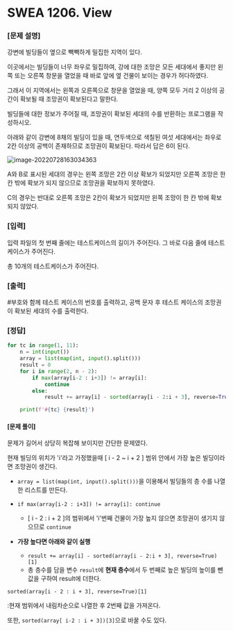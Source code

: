 # SWEA 1206. View

### [문제 설명]

강변에 빌딩들이 옆으로 빽빽하게 밀집한 지역이 있다.

이곳에서는 빌딩들이 너무 좌우로 밀집하여, 강에 대한 조망은 모든 세대에서 좋지만 왼쪽 또는 오른쪽 창문을 열었을 때 바로 앞에 옆 건물이 보이는 경우가 허다하였다.

그래서 이 지역에서는 왼쪽과 오른쪽으로 창문을 열었을 때, 양쪽 모두 거리 2 이상의 공간이 확보될 때 조망권이 확보된다고 말한다.

빌딩들에 대한 정보가 주어질 때, 조망권이 확보된 세대의 수를 반환하는 프로그램을 작성하시오.

아래와 같이 강변에 8채의 빌딩이 있을 때, 연두색으로 색칠된 여섯 세대에서는 좌우로 2칸 이상의 공백이 존재하므로 조망권이 확보된다. 따라서 답은 6이 된다.

![image-20220728163034363](C:\Users\chaom\AppData\Roaming\Typora\typora-user-images\image-20220728163034363.png)

A와 B로 표시된 세대의 경우는 왼쪽 조망은 2칸 이상 확보가 되었지만 오른쪽 조망은 한 칸 밖에 확보가 되지 않으므로 조망권을 확보하지 못하였다.

C의 경우는 반대로 오른쪽 조망은 2칸이 확보가 되었지만 왼쪽 조망이 한 칸 밖에 확보되지 않았다.



### [입력]

입력 파일의 첫 번째 줄에는 테스트케이스의 길이가 주어진다. 그 바로 다음 줄에 테스트 케이스가 주어진다.

총 10개의 테스트케이스가 주어진다.



### [출력]

\#부호와 함께 테스트 케이스의 번호를 출력하고, 공백 문자 후 테스트 케이스의 조망권이 확보된 세대의 수를 출력한다.



### [정답]

```python
for tc in range(1, 11):
    n = int(input())
    array = list(map(int, input().split()))
    result = 0
    for i in range(2, n - 2):
        if max(array[i-2 : i+3]) != array[i]:
            continue
        else:
            result += array[i] - sorted(array[i - 2:i + 3], reverse=True)[1]

    print(f'#{tc} {result}')
```



#### [문제 풀이]

문제가 길어서 상당히 복잡해 보이지만 간단한 문제였다.

현재 빌딩의 위치가 'i'라고 가정했을때 [ i - 2 ~ i + 2 ] 범위 안에서 가장 높은 빌딩이라면 조망권이 생긴다.



- `array = list(map(int, input().split()))`을 이용해서 빌딩들의 층 수를 나열한 리스트를 만든다.

- `if max(array[i-2 : i+3]) != array[i]: continue`
  - [ i - 2 : i + 2 ]의 범위에서 'i'번째 건물이 가장 높지 않으면 조망권이 생기지 않으므로 `continue`
- **가장 높다면 아래와 같이 실행**
  - `result += array[i] - sorted(array[i - 2:i + 3], reverse=True)[1]`
  - 총 층수를 담을 변수 `result`에 **현재 층수**에서 두 번째로 높은 빌딩의 높이를 뺀값을 구하여 result에 더한다.



`sorted(array[i - 2 : i + 3], reverse=True)[1]` 

:현재 범위에서 내림차순으로 나열한 후 2번째 값을 가져온다.

또한, `sorted(array[ i-2 : i + 3])[3]`으로 바꿀 수도 있다. 